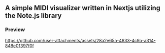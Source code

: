 

## A simple MIDI visualizer written in Nextjs utilizing the Note.js library

### Preview
https://github.com/user-attachments/assets/28a2e65a-4833-4c9a-a314-848e01397f0f
